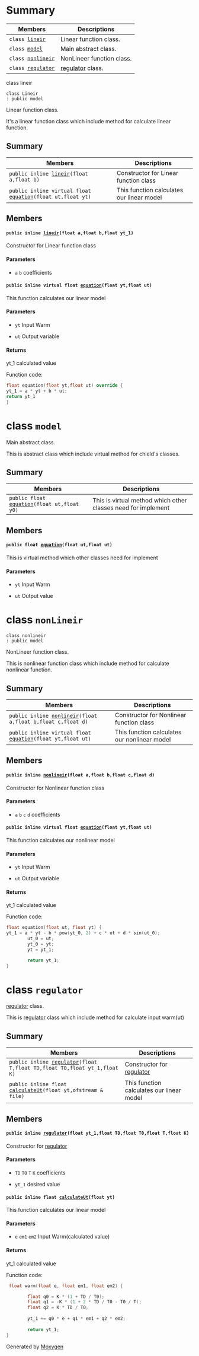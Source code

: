 # Summary

Members                                       |     Descriptions                           |
----------------------------------------------|--------------------------------------------|
`class `[`lineir`](#class-lineir)             |     Linear function class.                 |
`class `[`model`](#class-model)               |     Main abstract class.                   |
`class `[`nonlineir`](#class-nonlineir)       |     NonLineer function class.              |
`class `[`regulator`](#class-regulator)       |     [regulator](#class-regulator) class.   |



class lineir

```
class Lineir
: public model
```

Linear function class.

It's a linear function class which include method for calculate linear function.

## Summary

Members                                                                           |   Descriptions                              |
----------------------------------------------------------------------------------|---------------------------------------------|
`public inline `[`lineir`](#class-lineir)`(float a,float b)`                      |   Constructor for Linear function class     |
`public inline virtual float `[`equation`](#class-lineir)`(float ut,float yt)`    |   This function calculates our linear model |

## Members

#### `public inline `[`lineir`](#class-lineir)`(float a,float b,float yt_1)`

Constructor for Linear function class

#### Parameters

* `a` `b` coefficients

#### `public inline virtual float `[`equation`](#class-lineir)`(float yt,float ut)`

This function calculates our linear model
#### Parameters
* `yt` Input Warm

* `ut` Output variable

#### Returns
yt_1 calculated value

Function code:
```cpp
float equation(float yt,float ut) override {
yt_1 = a * yt + b * ut;
return yt_1
}
```

# class `model`

Main abstract class.

This is abstract class which include virtual method for chield's classes.

## Summary

Members                                                         |    Descriptions                                                  |
----------------------------------------------------------------|------------------------------------------------------------------|
`public float `[`equation`](#class-model)`(float ut,float y0)`  |    This is virtual method which other classes need for implement |

## Members

#### `public float `[`equation`](#class-model)`(float ut,float ut)`

This is virtual method which other classes need for implement
#### Parameters
* `yt` Input Warm

* `ut` Output value

# class `nonLineir`

```
class nonlineir
: public model
```

NonLineer function class.

This is nonlinear function class which include method for calculate nonlinear function.

## Summary

Members                                                                                  |    Descriptions                                  |
-----------------------------------------------------------------------------------------|--------------------------------------------------|
`public inline `[`nonlineir`](#class-nonlineir)`(float a,float b,float c,float d)` |    Constructor for Nonlinear function class      |
`public inline virtual float `[`equation`](#class-nonlineirfun)`(float yt,float ut)`     |    This function calculates our nonlinear model  |

## Members

#### `public inline `[`nonlineir`](#class-nonlineir)`(float a,float b,float c,float d)`

Constructor for Nonlinear function class
#### Parameters
* `a` `b` `c` `d` coefficients

#### `public inline virtual float `[`equation`](#class-nonlineir)`(float yt,float ut)`

This function calculates our nonlinear model
#### Parameters
* `yt` Input Warm

* `ut` Output variable

#### Returns
yt_1 calculated value

Function code:
```cpp
float equation(float ut, float yt) {
yt_1 = a * yt - b * pow(yt_0, 2) + c * ut + d * sin(ut_0);
        ut_0 = ut;
        yt_0 = yt;
        yt = yt_1;

        return yt_1;
}
```

# class `regulator`

[regulator](#class-regulator) class.

This is [regulator](#class-regulator) class which include method for calculate input warm(ut)

## Summary
 
Members                                                                                       |    Descriptions                                   |
----------------------------------------------------------------------------------------------|---------------------------------------------------|
`public inline `[`regulator`](#class-regulator)`(float T,float TD,float T0,float yt_1,float K)` |    Constructor for [regulator](#class-regulator)  |
`public inline float `[`calculateUt`](#class-regulator)`(float yt,ofstream & file)`           |    This function calculates our linear model      |

## Members

#### `public inline `[`regulator`](#class-regulator)`(float yt_1,float TD,float T0,float T,float K)`

Constructor for [regulator](#class-regulator)
 
#### Parameters
* `TD` `TO` `T` `K` coefficients

* `yt_1` desired value

#### `public inline float `[`calculateUt`](#class-regulator)`(float yt)`

This function calculates our linear model
#### Parameters
* `e` `em1` `em2` Input Warm(calculated value)

#### Returns
yt_1 calculated value

Function code:
```cpp
 float warm(float e, float em1, float em2) {

        float q0 = K * (1 + TD / T0);
        float q1 = -K * (1 + 2 * TD / T0 - T0 / T);
        float q2 = K * TD / T0;
        
        yt_1 += q0 * e + q1 * em1 + q2 * em2;
   
        return yt_1;
}
```

Generated by [Moxygen](https://sourcey.com/moxygen)
